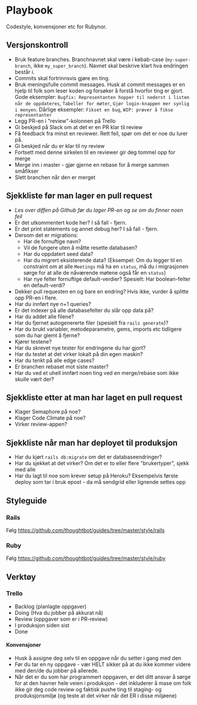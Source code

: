 # Playbook
Codestyle, konvensjoner etc for Rubynor.

## Versjonskontroll
- Bruk feature branches. Branchnavnet skal være i kebab-case (`my-super-branch`, ikke `my_super_branch`). Navnet skal beskrive klart hva endringen består i.
- Commits skal fortrinnsvis gjøre en ting.
- Bruk meningsfulle commit messages. Husk at commit messages er en hjelp til folk som leser koden og forsøker å forstå hvorfor ting er gjort. Gode eksempler: `Bugfix: Representanten hopper til nederst i listen når de oppdateres`, `Tabeller for møter`, `Gjør login-knappen mer synlig i menyen`. Dårlige eksempler: `Fikset en bug`, `WIP: prøver å fikse representanter`
- Legg PR-en i "review"-kolonnen på Trello
- Gi beskjed på Slack om at det er en PR klar til review
- Få feedback fra minst en reviewer. Rett feil, spør om det er noe du lurer på.
- Gi beskjed når du er klar til ny review
- Fortsett med denne sirkelen til en reviewer gir deg tommel opp for merge
- Merge inn i master - gjør gjerne en rebase for å merge sammen småfikser
- Slett branchen når den er merget

## Sjekkliste før man lager en pull request
- *Les over diffen på Github før du lager PR-en og se om du finner noen feil*
- Er det utkommentert kode her? I så fall - fjern.
- Er det print statements og annet debug her? I så fall - fjern.
- Dersom det er migrations:
  - Har de fornuftige navn?  
  - Vil de fungere uten å måtte resette databasen?
  - Har du oppdatert seed data? 
  - Har du migrert eksisterende data? (Eksempel: Om du legger til en constraint om at alle `Meetings` må ha en `status`, må du i migrasjonen sørge for at alle de nåværende møtene også får en `status`)
  - Har nye felter fornuftige default-verdier? Spesielt: Har boolean-felter en default-verdi?
- Dekker pull requesten en og bare en endring? Hvis ikke, vurder å splitte opp PR-en i flere.
- Har du innført nye n+1 queries?
- Er det indexer på alle databasefelter du slår opp data på?
- Har du addet alle filene?
- Har du fjernet autogenererte filer (spesielt fra `rails generate`)?
- Har du brukt variabler, metodeparametre, gems, imports etc tidligere som du har glemt å fjerne?
- Kjører testene?
- Har du skrevet nye tester for endringene du har gjort?
- Har du testet at det virker lokalt på din egen maskin?
- Har du tenkt på alle edge cases?
- Er branchen rebaset mot siste master?
- Har du ved et uhell innført noen ting ved en merge/rebase som ikke skulle vært der?

## Sjekkliste etter at man har laget en pull request
- Klager Semaphore på noe?
- Klager Code Climate på noe?
- Virker review-appen?

## Sjekkliste når man har deployet til produksjon
- Har du kjørt `rails db:migrate` om det er databaseendringer?
- Har du sjekket at det virker? Om det er to eller flere "brukertyper", sjekk med alle
- Har du lagt til noe som krever setup på Heroku? Eksempelvis første deploy som tar i bruk epost - da må sendgrid eller lignende settes opp

## Styleguide

### Rails
Følg https://github.com/thoughtbot/guides/tree/master/style/rails

### Ruby
Følg https://github.com/thoughtbot/guides/tree/master/style/ruby


## Verktøy

### Trello
* Backlog (planlagte oppgaver)
* Doing (Hva du jobber på akkurat nå)
* Review (oppgaver som er i PR-review)
* I produksjon siden sist
* Done

#### Konvensjoner
* Husk å assigne deg selv til en oppgave når du setter i gang med den
* Før du tar en ny oppgave - vær HELT sikker på at du ikke kommer videre med den/de du jobber på allerede.
* Når det er du som har programmert oppgaven, er det ditt ansvar å sørge for at den havner hele veien i produksjon - det inkluderer å mase om folk ikke gir deg code review og faktisk pushe ting til staging- og produksjonsmiljø (og teste at det virker når det ER i disse miljøene)
